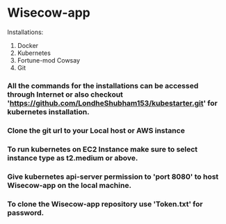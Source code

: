 # Wisecow-app

Installations:
1. Docker
2. Kubernetes
3. Fortune-mod Cowsay
4. Git

### All the commands for the installations can be accessed through Internet or also checkout 'https://github.com/LondheShubham153/kubestarter.git' for kubernetes installation.

### Clone the git url to your Local host or AWS instance 
### To run kubernetes on EC2 Instance make sure to select instance type as t2.medium or above.
### Give kubernetes api-server permission to 'port 8080' to host Wisecow-app on the local machine.
### To clone the Wisecow-app repository use 'Token.txt' for password.

